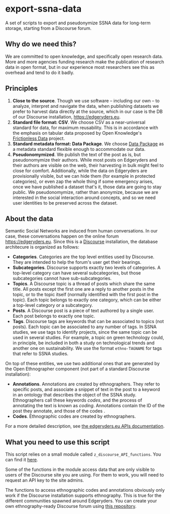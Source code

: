 # export-ssna-data
A set of scripts to export and pseudonymize SSNA data for long-term storage, starting from a Discourse forum. 

## Why do we need this?

We are committed to open knowledge, and specifically open research data. More and more agencies funding research make the publication of research data in open format, but in our experience most researchers see this as overhead and tend to do it badly. 

## Principles

1. **Close to the source**. Though we use software – including our own – to analyze, interpret and navigate the data, when publishing datasets we prefer to harvest data directly at the source, which in our case is the DB of our Discourse installation, https://edgeryders.eu. 
2. **Standard file format: CSV**. We choose CSV as a near-universal standard for data, for maximum reusability. This is in accordance with the emphasis on tabular data proposed by Open Knowledge's [Frictionless Data](https://frictionlessdata.io/specs/) project. 
3. **Standard metadata format: Data Package**. We choose [Data Package](https://datahub.io/docs/data-packages) as a metadata standard flexible enough to accommodate our data.
4. **Pseudonomymized**. We publish the text of the post as is, but pseudonomymize their authors. While most posts on Edgeryders and their authors are visible on the web, their harvesting in bulk might feel to close for comfort. Additionally, while the data on Edgeryders are provisionally visible, but we can hide them (for example in protected categories), or even zap the whole thing if some emergency arises, once we have published a dataset that's it, those data are going to stay public. We pseudonomymize, rather than anonymize, because we are interested in the social interaction around concepts, and so we need user identities to be preserved across the dataset. 

## About the data

Semantic Social Networks are induced from human conversations. In our case, these conversations happen on the online forum https://edgeryders.eu. Since this is a [Discourse](https://www.discourse.org/) installation, the database architecure is organized as follows:

* **Categories**. Categories are the top level entities used by Discourse. They are intended to help the forum's user get their bearings.
* **Subcategories**. Discourse supports exactly two levels of categories. A top-level category can have several subcategories, but those subcategories cannot have sub-subcategories. 
* **Topics**. A Discourse topic is a thread of posts which share the same title. All posts except the first one are a reply to another posts in the topic, or to the topic itself (normally identified with the first post in the topic). Each topic belongs to exactly one category, which can be either a top-level category or a subcategory.
* **Posts**. A Discourse post is a piece of text authored by a single user. Each post belongs to exactly one topic.
* **Tags**. Discourse tags are keywords that can be associated to topics (not posts). Each topic can be associated to any number of tags. In SSNA studies, we use tags to identify projects, since the same topic can be used in several studies. For example, a topic on green technology could, in principle, be included in both a study on technological trends and another one on sustainability. We use the format `ethno-TAGNAME` for tags that refer to SSNA studies.

On top of these entities, we use two additional ones that are generated by the Open Ethnographer component (not part of a standard Discourse installation): 

* **Annotations**. Annotations are created by ethnographers. They refer to specific posts, and associate a snippet of text in the post to a keyword in an ontology that describes the object of the SSNA study. Ethnographers call these keywords *codes*, and the process of annotating the text is known as *coding*. Annotations contain the ID of the post they annotate, and those of the codes .
* **Codes**. Ethnographic codes are created by ethnographers. 

For a more detailed description, see [the edgeryders.eu APIs documentation](https://edgeryders.eu/t/using-the-edgeryders-eu-apis/7904).

## What you need to use this script

This script relies on a small module called `z_discourse_API_functions`. You can find it [here](https://github.com/albertocottica/discourse-social-networks/blob/master/code/python%20scripts/z_discourse_API_functions.py). 

Some of the functions in the module access data that are only visible to users of the Discourse site you are using. For them to work, you will need to request an API key to the site admins. 

The functions to access ethnographic codes and annotations obviously only work if the Discourse installation supports ethnography. This is true for the different communities spawned around Edgeryders. You can create your own ethnography-ready Discourse forum using [this repository](https://github.com/edgeryders/discourse).